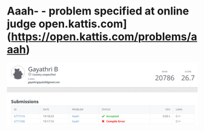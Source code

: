 # Aaah- - problem specified at online judge open.kattis.com](https://open.kattis.com/problems/aaah)

![Aaah](aahh.png)
